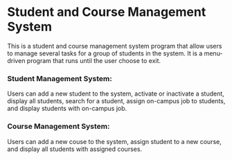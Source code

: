 # Student and Course Management System
This is a student and course management system program that allow users to manage several tasks for a group of students in the system. It is a menu-driven program that runs until the user choose to exit. 


### Student Management System: 
Users can add a new student to the system, activate or inactivate a student, display all students, search for a student, assign on-campus job to students, and display students with on-campus job.

### Course Management System:
Users can add a new couse to the system, assign student to a new course, and display all students with assigned courses. 

